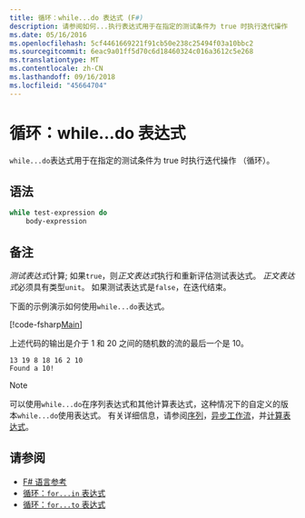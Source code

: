```yaml
---
title: 循环：while...do 表达式 (F#)
description: 请参阅如何...执行表达式用于在指定的测试条件为 true 时执行迭代操作 （循环）。
ms.date: 05/16/2016
ms.openlocfilehash: 5cf4461669221f91cb50e238c25494f03a10bbc2
ms.sourcegitcommit: 6eac9a01ff5d70c6d18460324c016a3612c5e268
ms.translationtype: MT
ms.contentlocale: zh-CN
ms.lasthandoff: 09/16/2018
ms.locfileid: "45664704"
---
```

# <a name="loops-whiledo-expression"></a>循环：while...do 表达式

`while...do`表达式用于在指定的测试条件为 true 时执行迭代操作 （循环）。

## <a name="syntax"></a>语法

```fsharp
while test-expression do
    body-expression
```

## <a name="remarks"></a>备注

*测试表达式*计算; 如果`true`，则*正文表达式*执行和重新评估测试表达式。 *正文表达式*必须具有类型`unit`。 如果测试表达式是`false`，在迭代结束。

下面的示例演示如何使用`while...do`表达式。

[!code-fsharp[Main](../../../samples/snippets/fsharp/lang-ref-2/snippet5301.fs)]

上述代码的输出是介于 1 和 20 之间的随机数的流的最后一个是 10。

```
13 19 8 18 16 2 10
Found a 10!
```

>[!NOTE]
可以使用`while...do`在序列表达式和其他计算表达式，这种情况下的自定义的版本`while...do`使用表达式。 有关详细信息，请参阅[序列](sequences.md)，[异步工作流](asynchronous-workflows.md)，并[计算表达式](computation-expressions.md)。

## <a name="see-also"></a>请参阅

- [F# 语言参考](index.md)
- [循环：`for...in` 表达式](loops-for-in-expression.md)
- [循环：`for...to` 表达式](loops-for-to-expression.md)
